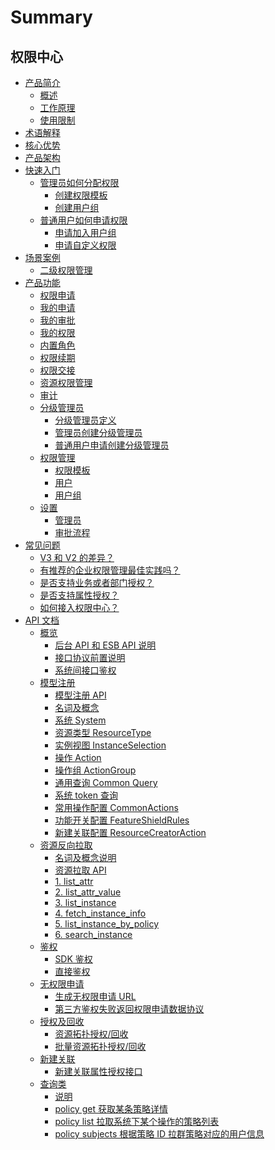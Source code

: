 
# Summary

## 权限中心
* [产品简介]()
    * [概述](产品白皮书/产品简介/README.md)
    * [工作原理](产品白皮书/产品简介/Principle.md)
    * [使用限制](产品白皮书/产品简介/UseLimit.md)
* [术语解释](产品白皮书/术语解释/Trem.md)
* [核心优势](产品白皮书/核心优势/Feature.md)
* [产品架构](产品白皮书/产品架构/Architecture.md)
* [快速入门]()
    * [管理员如何分配权限]()
        * [创建权限模板](产品白皮书/快速入门/CreatePremissionTemplates.md)
        * [创建用户组](产品白皮书/快速入门/CreateGroups.md)
    * [普通用户如何申请权限]()
        * [申请加入用户组](产品白皮书/快速入门/ApplyToGroups.md)
        * [申请自定义权限](产品白皮书/快速入门/ApplyToCustomPermissions.md)
* [场景案例]()
    * [二级权限管理](产品白皮书/场景案例/GradingManager.md)
* [产品功能]()
    * [权限申请](产品白皮书/产品功能/PermissionsApply.md)
    * [我的申请](产品白皮书/产品功能/MyApply.md)
    * [我的审批](产品白皮书/产品功能/MyApproval.md)
    * [我的权限](产品白皮书/产品功能/MyPermissions.md)
    * [内置角色](产品白皮书/产品功能/InnerRoles.md)
    * [权限续期](产品白皮书/产品功能/Renewal.md)
    * [权限交接](产品白皮书/产品功能/PermissionTransfer.md)
    * [资源权限管理](产品白皮书/产品功能/ResourcePermissionManage.md)
    * [审计](产品白皮书/产品功能/Audit.md)
    * [分级管理员]()
        * [分级管理员定义](产品白皮书/产品功能/GradingManager.md)
        * [管理员创建分级管理员](产品白皮书/产品功能/ManagerCreate.md)
        * [普通用户申请创建分级管理员](产品白皮书/产品功能/UserApply.md)
    * [权限管理]()
        * [权限模板](产品白皮书/产品功能/PermissionTemplates.md)
        * [用户](产品白皮书/产品功能/Users.md) 
        * [用户组](产品白皮书/产品功能/Groups.md)
    * [设置]()
        * [管理员](产品白皮书/产品功能/Manager.md)
        * [审批流程](产品白皮书/产品功能/Approval.md)
* [常见问题]()
    * [V3 和 V2 的差异？](产品白皮书/常见问题/Diffv2v3.md)
    * [有推荐的企业权限管理最佳实践吗？](产品白皮书/常见问题/Bestpractise.md)
    * [是否支持业务或者部门授权？](产品白皮书/常见问题/Orggrants.md)
    * [是否支持属性授权？](产品白皮书/常见问题/Attribute.md)
    * [如何接入权限中心？](产品白皮书/常见问题/SystemAccess.md)
* [API 文档]()
    * [概览]()
        * [后台 API 和 ESB API 说明](6.1/iam_dev_docs/Reference/API/01-Overview/01-BackendAPIvsESBAPI.md)
        * [接口协议前置说明](6.1/iam_dev_docs/Reference/API/01-Overview/02-APIBasicInfo.md)
        * [系统间接口鉴权](6.1/iam_dev_docs/Reference/API/01-Overview/03-APIAuth.md)
    * [模型注册]()
        * [模型注册 API](6.1/iam_dev_docs/Reference/API/02-Model/00-API.md)
        * [名词及概念](6.1/iam_dev_docs/Reference/API/02-Model/00-Concepts.md)
        * [系统 System](6.1/iam_dev_docs/Reference/API/02-Model/10-System.md)
        * [资源类型 ResourceType](6.1/iam_dev_docs/Reference/API/02-Model/11-ResourceType.md)
        * [实例视图 InstanceSelection](6.1/iam_dev_docs/Reference/API/02-Model/12-InstanceSelection.md)
        * [操作 Action](6.1/iam_dev_docs/Reference/API/02-Model/13-Action.md)
        * [操作组 ActionGroup](6.1/iam_dev_docs/Reference/API/02-Model/14-ActionGroup.md)
        * [通用查询 Common Query](6.1/iam_dev_docs/Reference/API/02-Model/15-CommonQuery.md)
        * [系统 token 查询](6.1/iam_dev_docs/Reference/API/02-Model/16-Token.md)
        * [常用操作配置 CommonActions](6.1/iam_dev_docs/Reference/API/02-Model/17-CommonActions.md)
        * [功能开关配置 FeatureShieldRules](6.1/iam_dev_docs/Reference/API/02-Model/18-FeatureShieldRules.md)
        * [新建关联配置 ResourceCreatorAction](6.1/iam_dev_docs/Reference/API/02-Model/19-ResourceCreatorAction.md)
    * [资源反向拉取]()
        * [名词及概念说明](6.1/iam_dev_docs/Reference/API/03-Callback/00-Concepts.md)
        * [资源拉取 API](6.1/iam_dev_docs/Reference/API/03-Callback/01-API.md)
        * [1. list_attr](6.1/iam_dev_docs/Reference/API/03-Callback/10-list_attr.md)
        * [2. list_attr_value](6.1/iam_dev_docs/Reference/API/03-Callback/11-list_attr_value.md)
        * [3. list_instance](6.1/iam_dev_docs/Reference/API/03-Callback/12-list_instance.md)
        * [4. fetch_instance_info](6.1/iam_dev_docs/Reference/API/03-Callback/13-fetch_instance_info.md)
        * [5. list_instance_by_policy](6.1/iam_dev_docs/Reference/API/03-Callback/14-list_instance_by_policy.md)
        * [6. search_instance](6.1/iam_dev_docs/Reference/API/03-Callback/15-search_instance.md)
    * [鉴权]()
        * [SDK 鉴权](6.1/iam_dev_docs/Reference/API/04-Auth/01-SDK.md)
        * [直接鉴权](6.1/iam_dev_docs/Reference/API/04-Auth/02-DirectAPI.md)
    * [无权限申请]()
        * [生成无权限申请 URL](6.1/iam_dev_docs/Reference/API/05-Application/01-GenerateURL.md)
        * [第三方鉴权失败返回权限申请数据协议](6.1/iam_dev_docs/Reference/API/05-Application/02-NoPermissionData.md)
    * [授权及回收]()
        * [资源拓扑授权/回收](6.1/iam_dev_docs/Reference/API/06-GrantRevoke/01-Topology.md)
        * [批量资源拓扑授权/回收](6.1/iam_dev_docs/Reference/API/06-GrantRevoke/02-BatchTopology.md)
    * [新建关联]()
        * [新建关联属性授权接口](6.1/iam_dev_docs/Reference/API/07-ResourceCreatorAction/01-Attribute.md)
    * [查询类]()
        * [说明](6.1/iam_dev_docs/Reference/API/08-Query/README.md)
        * [policy get 获取某条策略详情](6.1/iam_dev_docs/Reference/API/08-Query/01-PolicyGet.md)
        * [policy list 拉取系统下某个操作的策略列表](6.1/iam_dev_docs/Reference/API/08-Query/02-PolicyList.md)
        * [policy subjects 根据策略 ID 拉群策略对应的用户信息](6.1/iam_dev_docs/Reference/API/08-Query/03-PolicySubjects.md)
